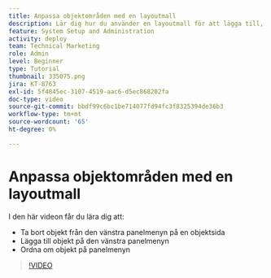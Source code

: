 ```yaml
---
title: Anpassa objektområden med en layoutmall
description: Lär dig hur du använder en layoutmall för att lägga till, ta bort och ordna om objekt på den vänstra panelmenyn i  [!DNL &#x200B; Workfront].
feature: System Setup and Administration
activity: deploy
team: Technical Marketing
role: Admin
level: Beginner
type: Tutorial
thumbnail: 335075.png
jira: KT-8763
exl-id: 5f4845ec-3107-4519-aac6-d5ec868202fa
doc-type: video
source-git-commit: bbdf99c6bc1be714077fd94fc3f8325394de36b3
workflow-type: tm+mt
source-wordcount: '65'
ht-degree: 0%

---
```


# Anpassa objektområden med en layoutmall

I den här videon får du lära dig att:

* Ta bort objekt från den vänstra panelmenyn på en objektsida
* Lägga till objekt på den vänstra panelmenyn
* Ordna om objekt på panelmenyn

>[!VIDEO](https://video.tv.adobe.com/v/335075/?quality=12&learn=on&enablevpops=1)
